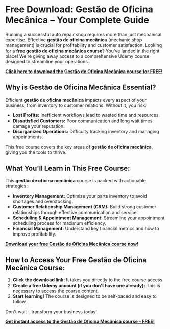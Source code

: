 # Free Download: Gestão de Oficina Mecânica – Your Complete Guide

Running a successful auto repair shop requires more than just mechanical expertise. Effective **gestão de oficina mecânica** (mechanic shop management) is crucial for profitability and customer satisfaction. Looking for a **free gestão de oficina mecânica course**? You've landed in the right place! We're giving away access to a comprehensive Udemy course designed to streamline your operations.

[**Click here to download the Gestão de Oficina Mecânica course for FREE!**](https://udemywork.com/gestao-de-oficina-mecanica)

## Why is Gestão de Oficina Mecânica Essential?

Efficient **gestão de oficina mecânica** impacts every aspect of your business, from inventory to customer relations. Without it, you risk:

*   **Lost Profits:** Inefficient workflows lead to wasted time and resources.
*   **Dissatisfied Customers:** Poor communication and long wait times damage your reputation.
*   **Disorganized Operations:** Difficulty tracking inventory and managing appointments.

This free course covers the key areas of **gestão de oficina mecânica**, giving you the tools to thrive.

## What You'll Learn in This Free Course:

This **gestão de oficina mecânica** course is packed with actionable strategies:

*   **Inventory Management:** Optimize your parts inventory to avoid shortages and overstocking.
*   **Customer Relationship Management (CRM):** Build strong customer relationships through effective communication and service.
*   **Scheduling & Appointment Management:** Streamline your appointment scheduling process for maximum efficiency.
*   **Financial Management:** Understand key financial metrics and how to improve profitability.

[**Download your free Gestão de Oficina Mecânica course now!**](https://udemywork.com/gestao-de-oficina-mecanica)

## How to Access Your Free Gestão de Oficina Mecânica Course:

1.  **Click the download link:** It takes you directly to the free course access.
2.  **Create a free Udemy account (if you don't have one already):** This is necessary to access the course content.
3.  **Start learning!** The course is designed to be self-paced and easy to follow.

Don't wait – transform your business today!

[**Get instant access to the Gestão de Oficina Mecânica course – FREE!**](https://udemywork.com/gestao-de-oficina-mecanica)
